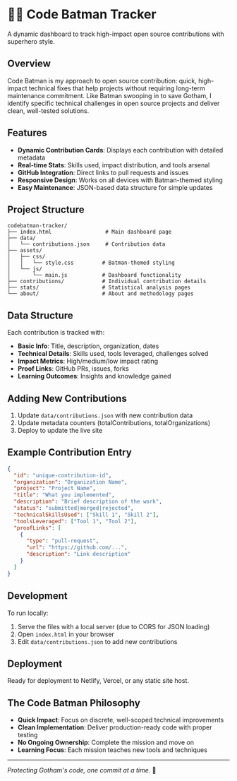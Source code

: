 # 🦸‍♀️ Code Batman Tracker

A dynamic dashboard to track high-impact open source contributions with superhero style.

## Overview

Code Batman is my approach to open source contribution: quick, high-impact technical fixes that help projects without requiring long-term maintenance commitment. Like Batman swooping in to save Gotham, I identify specific technical challenges in open source projects and deliver clean, well-tested solutions.

## Features

- **Dynamic Contribution Cards**: Displays each contribution with detailed metadata
- **Real-time Stats**: Skills used, impact distribution, and tools arsenal
- **GitHub Integration**: Direct links to pull requests and issues
- **Responsive Design**: Works on all devices with Batman-themed styling
- **Easy Maintenance**: JSON-based data structure for simple updates

## Project Structure

```
codebatman-tracker/
├── index.html                 # Main dashboard page
├── data/
│   └── contributions.json     # Contribution data
├── assets/
│   ├── css/
│   │   └── style.css         # Batman-themed styling
│   └── js/
│       └── main.js           # Dashboard functionality
├── contributions/            # Individual contribution details
├── stats/                    # Statistical analysis pages
└── about/                    # About and methodology pages
```

## Data Structure

Each contribution is tracked with:

- **Basic Info**: Title, description, organization, dates
- **Technical Details**: Skills used, tools leveraged, challenges solved
- **Impact Metrics**: High/medium/low impact rating
- **Proof Links**: GitHub PRs, issues, forks
- **Learning Outcomes**: Insights and knowledge gained

## Adding New Contributions

1. Update `data/contributions.json` with new contribution data
2. Update metadata counters (totalContributions, totalOrganizations)
3. Deploy to update the live site

## Example Contribution Entry

```json
{
  "id": "unique-contribution-id",
  "organization": "Organization Name",
  "project": "Project Name", 
  "title": "What you implemented",
  "description": "Brief description of the work",
  "status": "submitted|merged|rejected",
  "technicalSkillsUsed": ["Skill 1", "Skill 2"],
  "toolsLeveraged": ["Tool 1", "Tool 2"],
  "proofLinks": [
    {
      "type": "pull-request",
      "url": "https://github.com/...",
      "description": "Link description"
    }
  ]
}
```

## Development

To run locally:

1. Serve the files with a local server (due to CORS for JSON loading)
2. Open `index.html` in your browser
3. Edit `data/contributions.json` to add new contributions

## Deployment

Ready for deployment to Netlify, Vercel, or any static site host.

## The Code Batman Philosophy

- **Quick Impact**: Focus on discrete, well-scoped technical improvements
- **Clean Implementation**: Deliver production-ready code with proper testing  
- **No Ongoing Ownership**: Complete the mission and move on
- **Learning Focus**: Each mission teaches new tools and techniques

---

*Protecting Gotham's code, one commit at a time.* 🦇

